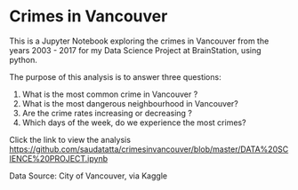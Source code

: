 # Crimes in Vancouver
This is a Jupyter Notebook exploring the crimes in Vancouver from the years 2003 - 2017 for my Data Science Project at BrainStation, using python.

The purpose of this analysis is to answer three questions:
1. What is the most common crime in Vancouver ?
2. What is the most dangerous neighbourhood in Vancouver?
3. Are the crime rates increasing or decreasing ?
4. Which days of the week, do we experience the most crimes?

Click the link to view the analysis https://github.com/saudatatta/crimesinvancouver/blob/master/DATA%20SCIENCE%20PROJECT.ipynb

Data Source: City of Vancouver, via Kaggle
